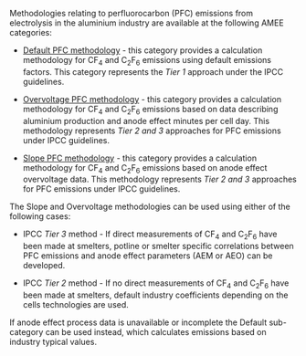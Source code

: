 Methodologies relating to perfluorocarbon (PFC) emissions from
electrolysis in the aluminium industry are available at the following
AMEE categories:

  - [Default PFC methodology](Aluminium_PFC_Defaults) - this category
    provides a calculation methodology for CF<sub>4</sub> and C<sub>2</sub>F<sub>6</sub>
    emissions using default emissions factors. This category represents
    the *Tier 1* approach under the IPCC guidelines.

<!-- end list -->

  - [Overvoltage PFC methodology](Aluminium_PFC_Overvoltage) - this
    category provides a calculation methodology for CF<sub>4</sub> and
    C<sub>2</sub>F<sub>6</sub> emissions based on data describing aluminium production
    and anode effect minutes per cell day. This methodology represents
    *Tier 2 and 3* approaches for PFC emissions under IPCC guidelines.

<!-- end list -->

  - [Slope PFC methodology](Aluminium_PFC_Slope) - this category
    provides a calculation methodology for CF<sub>4</sub> and C<sub>2</sub>F<sub>6</sub>
    emissions based on anode effect overvoltage data. This methodology
    represents *Tier 2 and 3* approaches for PFC emissions under IPCC
    guidelines.

The Slope and Overvoltage methodologies can be used using either of the
following cases:

  - IPCC *Tier 3* method - If direct measurements of CF<sub>4</sub> and
    C<sub>2</sub>F<sub>6</sub> have been made at smelters, potline or smelter specific
    correlations between PFC emissions and anode effect parameters (AEM
    or AEO) can be developed.

<!-- end list -->

  - IPCC *Tier 2* method - If no direct measurements of CF<sub>4</sub> and
    C<sub>2</sub>F<sub>6</sub> have been made at smelters, default industry
    coefficients depending on the cells technologies are used.

If anode effect process data is unavailable or incomplete the Default
sub-category can be used instead, which calculates emissions based on
industry typical values.
